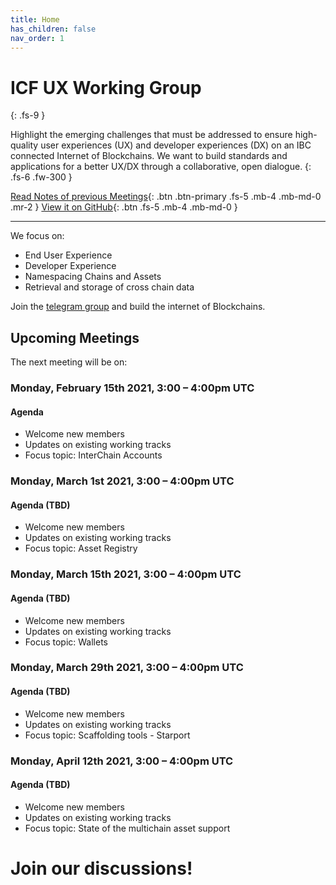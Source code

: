 ```yaml
---
title: Home
has_children: false
nav_order: 1
---
```



# ICF UX Working Group
{: .fs-9 }

Highlight the emerging challenges that must be addressed to ensure high-quality user experiences (UX) and developer experiences (DX) on an IBC connected Internet of Blockchains. We want to build standards and applications for a better UX/DX  through a collaborative, open dialogue.
{: .fs-6 .fw-300 }

[Read Notes of previous Meetings](https://interchain.neueux.com/meeting_notes/meetings.html){: .btn .btn-primary .fs-5 .mb-4 .mb-md-0 .mr-2 } [View it on GitHub](https://github.com/apeunit/interchain.neueux.com){: .btn .fs-5 .mb-4 .mb-md-0 }

---

We focus on:
* End User Experience
* Developer Experience
* Namespacing Chains and Assets
* Retrieval and storage of cross chain data

Join the  [telegram group](https://t.me/joinchat/E6CkGRrf0A_LswZeG0qvUg) and build the internet of Blockchains.

## Upcoming Meetings
The next meeting will be on:
### Monday, February 15th 2021, 3:00 – 4:00pm UTC

#### Agenda

* Welcome new members
* Updates on existing working tracks
* Focus topic: InterChain Accounts


### Monday, March 1st 2021, 3:00 – 4:00pm UTC 

#### Agenda (TBD)

* Welcome new members
* Updates on existing working tracks
* Focus topic: Asset Registry

### Monday, March 15th 2021, 3:00 – 4:00pm UTC

####  Agenda (TBD)

* Welcome new members
* Updates on existing working tracks
* Focus topic: Wallets

### Monday, March 29th 2021, 3:00 – 4:00pm UTC

#### Agenda (TBD)

* Welcome new members
* Updates on existing working tracks
* Focus topic: Scaffolding tools - Starport


### Monday, April 12th 2021, 3:00 – 4:00pm UTC

#### Agenda (TBD)

* Welcome new members
* Updates on existing working tracks
* Focus topic: State of the multichain asset support




# Join our discussions!
<a href="https://t.me/joinchat/E6CkGRrf0A_LswZeG0qvUg" target="_blank"><i class="fa fa-telegram" style="font-size:36px; margin-right:0.5em" aria-hidden="true"></i></a>   <a href="https://t.me/joinchat/E6CkGRrf0A_LswZeG0qvUg" target="_blank"><i class="fa fa-github" style="font-size:40px"></i></a>
